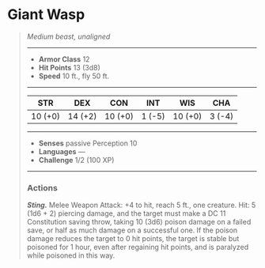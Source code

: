 # Giant Wasp
>*Medium beast, unaligned*
>___
>- **Armor Class** 12
>- **Hit Points** 13 (3d8)
>- **Speed** 10 ft., fly 50 ft.
>___
>|STR|DEX|CON|INT|WIS|CHA|
>|:---:|:---:|:---:|:---:|:---:|:---:|
>|10 (+0)|14 (+2)|10 (+0)|1 (-5)|10 (+0)|3 (-4)|
>___
>- **Senses** passive Perception 10
>- **Languages** —
>- **Challenge** 1/2 (100 XP)
>___
>### Actions
>***Sting.*** Melee Weapon Attack: +4 to hit, reach 5 ft., one creature. Hit: 5 (1d6 + 2) piercing damage, and the target must make a DC 11 Constitution saving throw, taking 10 (3d6) poison damage on a failed save, or half as much damage on a successful one. If the poison damage reduces the target to 0 hit points, the target is stable but poisoned for 1 hour, even after regaining hit points, and is paralyzed while poisoned in this way.